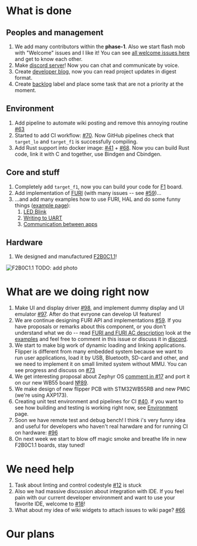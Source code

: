 # What is done

## Peoples and management

1. We add many contributors within the **phase-1**. Also we start flash mob with "Welcome" issues and I like it! You can see [all welcome issues here](https://github.com/Flipper-Zero/flipperzero-firmware-community/issues?q=is%3Aissue+label%3Awelcome+) and get to know each other.
2. Make [discord server](https://flipperzero.one/discord)! Now you can chat and communicate by voice.
3. Create [developer blog](https://github.com/Flipper-Zero/flipperzero-firmware-community/wiki/Developer-blog), now you can read project updates in digest format.
4. Create [backlog](https://github.com/Flipper-Zero/flipperzero-firmware-community/issues?q=label%3Abacklog+) label and place some task that are not a priority at the moment.

## Environment

1. Add pipeline to automate wiki posting and remove this annoying routine [#63](https://github.com/Flipper-Zero/flipperzero-firmware-community/pull/63)
2. Started to add CI workflow:  [#70](https://github.com/Flipper-Zero/flipperzero-firmware-community/pull/70). Now GitHub pipelines check that `target_lo` and `target_f1` is successfully compiling.
3. Add Rust support into docker image: [#41](https://github.com/Flipper-Zero/flipperzero-firmware-community/pull/41) + [#68](https://github.com/Flipper-Zero/flipperzero-firmware-community/pull/68). Now you can build Rust code, link it with C and together, use Bindgen and Cbindgen.

## Core and stuff

1. Completely add `target_f1`, now you can build your code for [F1](https://github.com/Flipper-Zero/flipperzero-firmware-community/wiki/Hardware-version-F1B1C0.0) board.
2. Add implementation of [FURI](https://github.com/Flipper-Zero/flipperzero-firmware-community/wiki/FURI) (with many issues -- see [#59](https://github.com/Flipper-Zero/flipperzero-firmware-community/issues/59))...
3. ...and add many examples how to use FURI, HAL and do some funny things ([example page](https://github.com/Flipper-Zero/flipperzero-firmware-community/wiki/Application-examples)):
	1. [LED Blink](https://github.com/Flipper-Zero/flipperzero-firmware-community/wiki/Blink-app)
	2. [Writing to UART](https://github.com/Flipper-Zero/flipperzero-firmware-community/wiki/UART-write)
	3. [Communication between apps](https://github.com/Flipper-Zero/flipperzero-firmware-community/wiki/IPC-example)

## Hardware

1. We designed and manufactured [F2B0C1.1](https://github.com/Flipper-Zero/flipperzero-firmware-community/wiki/Hardware-version-F2B0C1.1)!

![F2B0C1.1 TODO: add photo](F2B0C1.1.jpg)

# What are we doing right now

1. Make UI and display driver [#98](https://github.com/Flipper-Zero/flipperzero-firmware-community/issues/98), and implement dummy display and UI emulator [#97](https://github.com/Flipper-Zero/flipperzero-firmware-community/issues/97). After do that evryone can develop UI features! 
2. We are continue designing FURI API and implementations [#59](https://github.com/Flipper-Zero/flipperzero-firmware-community/issues/59). If you have proposals or remarks about this component, or you don't understand what we do -- read [FURI and FURI AC description](https://github.com/Flipper-Zero/flipperzero-firmware-community/wiki/FURI) look at the [examples](https://github.com/Flipper-Zero/flipperzero-firmware-community/wiki/Application-examples) and feel free to comment in this issue or discuss it in [discord](https://flipperzero.one/discord).
3. We start to make big work of dynamic loading and linking applications. Flipper is different from many embedded system because we want to run user applications, load it by USB, Bluetooth, SD-card and other, and we need to implement it on small limited system without MMU. You can see progress and discuss on [#73](https://github.com/Flipper-Zero/flipperzero-firmware-community/issues/73)
4. We get interesting proposal about Zephyr OS [comment in #17](https://github.com/Flipper-Zero/flipperzero-firmware-community/issues/17#issuecomment-683929900) and port it on our new WB55 board [№89](https://github.com/Flipper-Zero/flipperzero-firmware-community/issues/89).
5. We make design of new flipper PCB with STM32WB55RB and new PMIC (we're using AXP173).
5. Creating unit test environment and pipelines for CI [#40](https://github.com/Flipper-Zero/flipperzero-firmware-community/issues/40). if you want to see how building and testing is working right now, see [Environment](https://github.com/Flipper-Zero/flipperzero-firmware-community/wiki/Environment) page.
6. Soon we have remote test and debug bench! I think i's very funny idea and useful for developers who haven't real harwdare and for running CI on hardware: [#96](https://github.com/Flipper-Zero/flipperzero-firmware-community/issues/96)
7. On next week we start to blow off magic smoke and breathe life in new F2B0C1.1 boards, stay tuned!

# We need help

1. Task about linting and control codestyle [#12](https://github.com/Flipper-Zero/flipperzero-firmware-community/issues/12) is stuck
2. Also we had massive discussion about integration with IDE. If you feel pain with our current developer environment and want to use your favorite IDE, welcome to [#18](https://github.com/Flipper-Zero/flipperzero-firmware-community/issues/18)!
3. What about my idea of wiki widgets to attach issues to wiki page? [#66](https://github.com/Flipper-Zero/flipperzero-firmware-community/issues/66)

# Our plans
